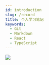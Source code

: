 ```yaml
---
id: introduction
slug: /record
title: 个人学习笔记
keywords:
  - Git
  - Markdown
  - React
  - TypeScript
---
```


![](https://readme-typing-svg.herokuapp.com/?lines=记录个人学习的知识和遇到的一些问题~&center=true&size=27)
